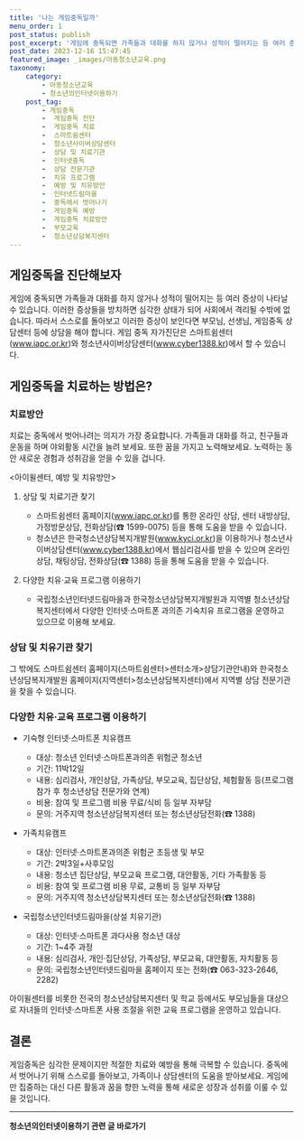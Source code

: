 ```yaml
---
title: '나는 게임중독일까'
menu_order: 1
post_status: publish
post_excerpt: '게임에 중독되면 가족들과 대화를 하지 않거나 성적이 떨어지는 등 여러 증상이 나타날 수 있습니다. 이러한 증상들을 방치하면 심각한 상태가 되어 사회에서 격리될 수밖에 없습니다. 따라서 스스로를 돌아보고 이러한 증상이 보인다면 부모님, 선생님, 게임중독 상담센터 등에 상담을 해야 합니다. 게임 중독 자가진단은 스마트쉼센터 www.iapc.or.kr 와 청소년사이버상담센터 www.cyber1388.kr 에서 할 수 있습니다.'
post_date: 2023-12-16 15:47:45
featured_image: _images/아동청소년교육.png
taxonomy:
    category:
        - 아동청소년교육
        - 청소년의인터넷이용하기
    post_tag:
        - 게임중독
        -  게임중독 진단
        -  게임중독 치료
        -  스마트쉼센터
        -  청소년사이버상담센터
        -  상담 및 치료기관
        -  인터넷중독
        -  상담 전문기관
        -  치유 프로그램
        -  예방 및 치유방안
        -  인터넷드림마을
        -  중독에서 벗어나기
        -  게임중독 예방
        -  게임중독 치료방안
        -  부모교육
        -  청소년상담복지센터
---
```



## 게임중독을 진단해보자

게임에 중독되면 가족들과 대화를 하지 않거나 성적이 떨어지는 등 여러 증상이 나타날 수 있습니다. 이러한 증상들을 방치하면 심각한 상태가 되어 사회에서 격리될 수밖에 없습니다. 따라서 스스로를 돌아보고 이러한 증상이 보인다면 부모님, 선생님, 게임중독 상담센터 등에 상담을 해야 합니다. 게임 중독 자가진단은 스마트쉼센터(www.iapc.or.kr)와 청소년사이버상담센터(www.cyber1388.kr)에서 할 수 있습니다.

## 게임중독을 치료하는 방법은?

### 치료방안

치료는 중독에서 벗어나려는 의지가 가장 중요합니다. 가족들과 대화를 하고, 친구들과 운동을 하며 야외활동 시간을 늘려 보세요. 또한 꿈을 가지고 노력해보세요. 노력하는 동안 새로운 경험과 성취감을 얻을 수 있을 겁니다.

<아이윌센터, 예방 및 치유방안>

1. 상담 및 치료기관 찾기
   - 스마트쉼센터 홈페이지(www.iapc.or.kr)를 통한 온라인 상담, 센터 내방상담, 가정방문상담, 전화상담(☎ 1599-0075) 등을 통해 도움을 받을 수 있습니다.
   - 청소년은 한국청소년상담복지개발원(www.kyci.or.kr)을 이용하거나 청소년사이버상담센터(www.cyber1388.kr)에서 웹심리검사를 받을 수 있으며 온라인 상담, 채팅상담, 전화상담(☎ 1388) 등을 통해 도움을 받을 수 있습니다.

2. 다양한 치유·교육 프로그램 이용하기
   - 국립청소년인터넷드림마을과 한국청소년상담복지개발원과 지역별 청소년상담복지센터에서 다양한 인터넷·스마트폰 과의존 기숙치유 프로그램을 운영하고 있으므로 이용해 보세요.

### 상담 및 치유기관 찾기

그 밖에도 스마트쉼센터 홈페이지(스마트쉼센터>센터소개>상담기관안내)와 한국청소년상담복지개발원 홈페이지(지역센터>청소년상담복지센터)에서 지역별 상담 전문기관을 찾을 수 있습니다.

### 다양한 치유·교육 프로그램 이용하기

- 기숙형 인터넷·스마트폰 치유캠프
   - 대상: 청소년 인터넷·스마트폰과의존 위험군 청소년
   - 기간: 11박12일
   - 내용: 심리검사, 개인상담, 가족상담, 부모교육, 집단상담, 체험활동 등(프로그램 참가 후 청소년상담 전문가와 연계)
   - 비용: 참여 및 프로그램 비용 무료/식비 등 일부 자부담
   - 문의: 거주지역 청소년상담복지센터 또는 청소년상담전화(☎ 1388)

- 가족치유캠프
   - 대상: 인터넷·스마트폰과의존 위험군 초등생 및 부모
   - 기간: 2박3일+사후모임
   - 내용: 청소년 집단상담, 부모교육 프로그램, 대안활동, 기타 가족활동 등
   - 비용: 참여 및 프로그램 비용 무료, 교통비 등 일부 자부담
   - 문의: 거주지역 청소년상담복지센터 또는 청소년상담전화(☎ 1388)

- 국립청소년인터넷드림마을(상설 치유기관)
   - 대상: 인터넷‧스마트폰 과다사용 청소년 대상
   - 기간: 1~4주 과정
   - 내용: 심리검사, 개인‧집단상담, 가족상담, 부모교육, 대안활동, 자치활동 등
   - 문의: 국립청소년인터넷드림마을 홈페이지 또는 전화(☎ 063-323-2646, 2282)

아이윌센터를 비롯한 전국의 청소년상담복지센터 및 학교 등에서도 부모님들을 대상으로 자녀들의 인터넷·스마트폰 사용 조절을 위한 교육 프로그램을 운영하고 있습니다.

## 결론

게임중독은 심각한 문제이지만 적절한 치료와 예방을 통해 극복할 수 있습니다. 중독에서 벗어나기 위해 스스로를 돌아보고, 가족이나 상담센터의 도움을 받아보세요. 게임에만 집중하는 대신 다른 활동과 꿈을 향한 노력을 통해 새로운 성장과 성취를 이룰 수 있을 것입니다.
<!-- wp:separator -->
<hr class="wp-block-separator has-alpha-channel-opacity"/>
<!-- /wp:separator -->

<!-- wp:group {"backgroundColor":"base","layout":{"type":"constrained"}} -->
<div class="wp-block-group has-base-background-color has-background"><!-- wp:paragraph {"align":"center","fontSize":"medium"} -->
<p class="has-text-align-center has-large-font-size"><strong>청소년의인터넷이용하기 관련 글 바로가기</strong></p>
<!-- /wp:paragraph -->


<!-- wp:latest-posts
{"categories":[{"id":34663,"count":19,"description":"","link":"https://uknowlaw.com/category/%ec%b2%ad%ec%86%8c%eb%85%84%ec%9d%98%ec%9d%b8%ed%84%b0%eb%84%b7%ec%9d%b4%ec%9a%a9%ed%95%98%ea%b8%b0/","name":"청소년의인터넷이용하기","slug":"청소년의인터넷이용하기","taxonomy":"category","parent":0,"meta":[],"_links":{"self":[{"href":"https://uknowlaw.com/wp-json/wp/v2/categories/34663"}],"collection":[{"href":"https://uknowlaw.com/wp-json/wp/v2/categories"}],"about":[{"href":"https://uknowlaw.com/wp-json/wp/v2/taxonomies/category"}],"wp:post_type":[{"href":"https://uknowlaw.com/wp-json/wp/v2/posts?categories=34663"}],"curies":[{"name":"wp","href":"https://api.w.org/{rel}","templated":true}]}}],"postsToShow":100,"excerptLength":28,"postLayout":"grid","columns":2,"featuredImageAlign":"left","featuredImageSizeSlug":"large","fontSize":"small"} /--></div>
<!-- /wp:group -->